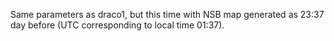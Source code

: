 Same parameters as draco1, but this time with NSB map generated as 23:37 day before (UTC corresponding to local time 01:37).